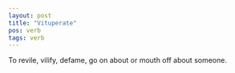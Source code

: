 ```yaml
---
layout: post
title: "Vituperate"
pos: verb
tags: verb
---
```

To revile, vilify, defame, go on about or mouth off about someone.
